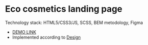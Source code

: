 # Eco cosmetics landing page
Technology stack: HTML5/CSS3/JS, SCSS, BEM metodology, Figma

-  [DEMO LINK](https://dariia-romanova.github.io/Eco_cosmetics/) 
-  Implemented according to [Design](https://www.figma.com/file/Fz588JKGuPS2Bk21De4KE5/brand_of_eco-cosmetics-(Edit))

